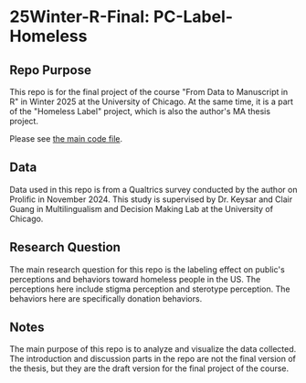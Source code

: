 # 25Winter-R-Final: PC-Label-Homeless

## Repo Purpose

This repo is for the final project of the course "From Data to Manuscript in R" in Winter 2025 at the University of Chicago.
At the same time, it is a part of the "Homeless Label" project, which is also the author's MA thesis project.

Please see [the main code file](00_PC_Label_Homeless_Results.qmd). 

## Data

Data used in this repo is from a Qualtrics survey conducted by the author on Prolific in November 2024.
This study is supervised by Dr. Keysar and Clair Guang in Multilingualism and Decision Making Lab at the University of Chicago.

## Research Question

The main research question for this repo is the labeling effect on public's perceptions and behaviors toward homeless people in the US.
The perceptions here include stigma perception and sterotype perception.
The behaviors here are specifically donation behaviors.

## Notes
The main purpose of this repo is to analyze and visualize the data collected. The introduction and discussion parts in the repo are not the final version of the thesis, but they are the draft version for the final project of the course.
